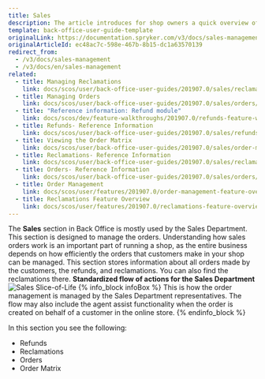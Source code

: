 ```yaml
---
title: Sales
description: The article introduces for shop owners a quick overview of the Sales section, such as Refunds, Orders, Order Matrix, and Reclamations in the Back Office.
template: back-office-user-guide-template
originalLink: https://documentation.spryker.com/v3/docs/sales-management
originalArticleId: ec48ac7c-598e-467b-8b15-dc1a63570139
redirect_from:
  - /v3/docs/sales-management
  - /v3/docs/en/sales-management
related:
  - title: Managing Reclamations
    link: docs/scos/user/back-office-user-guides/201907.0/sales/reclamations/managing-reclamations.html
  - title: Managing Orders
    link: docs/scos/user/back-office-user-guides/201907.0/sales/orders/managing-orders.html
  - title: "Reference information: Refund module"
    link: docs/scos/dev/feature-walkthroughs/201907.0/refunds-feature-walkthrough/reference-information-refund-module.html
  - title: Refunds- Reference Information
    link: docs/scos/user/back-office-user-guides/201907.0/sales/refunds/viewing-refunds.html
  - title: Viewing the Order Matrix
    link: docs/scos/user/back-office-user-guides/201907.0/sales/order-matrix/viewing-the-order-matrix.html
  - title: Reclamations- Reference Information
    link: docs/scos/user/back-office-user-guides/201907.0/sales/reclamations/references/reclamations-reference-information.html
  - title: Orders- Reference Information
    link: docs/scos/user/back-office-user-guides/201907.0/sales/orders/references/orders-reference-information.html
  - title: Order Management
    link: docs/scos/user/features/201907.0/order-management-feature-overview/order-management-feature-overview.html
  - title: Reclamations Feature Overview
    link: docs/scos/user/features/201907.0/reclamations-feature-overview.html
---
```


The **Sales** section in Back Office is mostly used by the Sales Department.
This section is designed to manage the orders. Understanding how sales orders work is an important part of running a shop, as the entire business depends on how efficiently the orders that customers make in your shop can be managed. This section stores information about all orders made by the customers, the refunds, and reclamations. You can also find the reclamations there. 
**Standardized flow of actions for the Sales Department**
![Sales Slice-of-Life](https://cdn.document360.io/9fafa0d5-d76f-40c5-8b02-ab9515d3e879/Images/Documentation/Sales%20Slice-of-Life.png) 
{% info_block infoBox %}
This is how the order management is managed by the Sales Department representatives. The flow may also include the agent assist functionality when the order is created on behalf of a customer in the online store.
{% endinfo_block %}

In this section you see the following:
* Refunds
* Reclamations
* Orders
* Order Matrix
